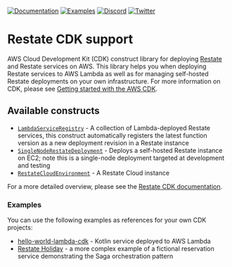[![Documentation](https://img.shields.io/badge/doc-reference-blue)](https://docs.restate.dev)
[![Examples](https://img.shields.io/badge/view-examples-blue)](https://github.com/restatedev/examples)
[![Discord](https://img.shields.io/discord/1128210118216007792?logo=discord)](https://discord.gg/skW3AZ6uGd)
[![Twitter](https://img.shields.io/twitter/follow/restatedev.svg?style=social&label=Follow)](https://twitter.com/intent/follow?screen_name=restatedev)

# Restate CDK support

AWS Cloud Development Kit (CDK) construct library for deploying [Restate](https://restate.dev) and Restate services on
AWS. This library helps you when deploying Restate services to AWS Lambda as well as for managing self-hosted Restate
deployments on your own infrastructure. For more information on CDK, please
see [Getting started with the AWS CDK](https://docs.aws.amazon.com/cdk/v2/guide/getting_started.html).

## Available constructs

- [`LambdaServiceRegistry`](./lib/restate-constructs/lambda-service-registry.ts) - A collection of Lambda-deployed
  Restate services, this construct automatically registers the latest function version as a new deployment revision in a
  Restate instance
- [`SingleNodeRestateDeployment`](./lib/restate-constructs/single-node-restate-deployment.ts) - Deploys a self-hosted
  Restate instance on EC2; note this is a single-node deployment targeted at development and testing
- [`RestateCloudEnvironment`](./lib/restate-constructs/restate-cloud-environment.ts) - A Restate Cloud instance

For a more detailed overview, please see
the [Restate CDK documentation](https://docs.restate.dev/services/deployment/cdk).

### Examples

You can use the following examples as references for your own CDK projects:

- [hello-world-lambda-cdk](https://github.com/restatedev/examples/tree/main/kotlin/hello-world-lambda-cdk) - Kotlin
  service deployed to AWS Lambda
- [Restate Holiday](https://github.com/restatedev/restate-holiday) - a more complex example of a fictional reservation
  service demonstrating the Saga orchestration pattern
